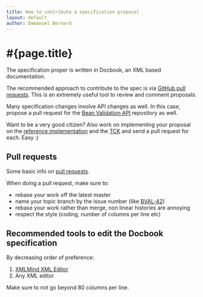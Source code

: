 ```yaml
---
title: How to contribute a specification proposal
layout: default
author: Emmanuel Bernard
---
```


# #{page.title}

The specification proper is written in Docbook, an XML based documentation.

The recommended approach to contribute to the spec is via 
[GitHub pull requests](http://help.github.com/send-pull-requests/). 
This is an extremely useful tool to review and comment proposals.

Many specification changes involve API changes as well. In this case, propose a pull 
request for the [Bean Validation API](https://github.com/beanvalidation/beanvalidation-api) repository as well.

Want to be a very good citizen? Also work on implementing your proposal on the 
[reference implementation](https://github.com/hibernate/hibernate-validator) and the [TCK](https://github.com/beanvalidation/beanvalidation-tck) and send a pull request for each. Easy :)

## Pull requests

Some basic info on [pull requests](http://help.github.com/send-pull-requests/).

When doing a pull request, make sure to:

* rebase your work off the latest master
* name your topic branch by the issue number 
  (like [BVAL-42](https://hibernate.onjira.com/browse/BVAL-42))
* rebase your work rather than merge, non linear histories are annoying
* respect the style (coding, number of columns per line etc)

## Recommended tools to edit the Docbook specification

By decreasing order of preference:

1. [XMLMind XML Editor](http://www.xmlmind.com/xmleditor/)
2. Any XML editor

Make sure to not go beyond 80 columns per line.

